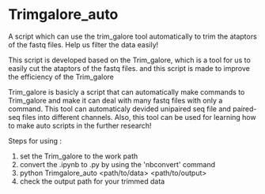 # Trimgalore_auto
A script which can use the trim_galore tool automatically to trim the ataptors of the fastq files. Help us filter the data easily! 

This script is developed based on the Trim_galore, which is a tool for us to easily cut the ataptors of the fastq files. and this script is made to improve the efficiency of the Trim_galore

Trim_galore is basicly a script that can automatically make commands to Trim_galore and make it can deal with many fastq files with only a command. This tool can automaticaly devided unipaired seq file and paired-seq files into different channels. Also, this tool can be used for learning how to make auto scripts in the further research!  

Steps for using :

1. set the Trim_galore to the work path
2. convert the .ipynb to .py by using the 'nbconvert' command
3. python Trimgalore_auto <path/to/data> <path/to/output>
4. check the output path for your trimmed data
